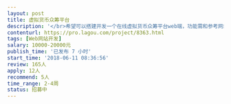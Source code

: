 ```yaml
---                
layout: post       
title: 虚拟货币众筹平台           
description: '</br>希望可以搭建开发一个在线虚拟货币众筹平台web端，功能需和参考网站保持一致，可以及时查看项目众筹进展、在线预览项目简介及白皮书、支付虚拟货币参与项目等等。要求网站兼容性好，能快速及时响应，安全性高</br>'     
contenturl: https://pro.lagou.com/project/8363.html      
tags: [Web网站开发]            
salary: 10000-20000元          
publish_time: '已发布 7 小时'         
start_time: '2018-06-11 08:36:56'           
review: 165人                   
apply: 12人                   
recommend: 5人                   
time_range: 2-4周              
status: 招募中                  
---                 
```

